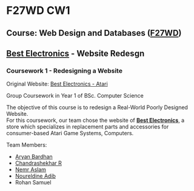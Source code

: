# F27WD CW1
## Course: Web Design and Databases ([F27WD](https://www.hw.ac.uk/documents/pams/202021/F27WD_202021.pdf))
## [Best Electronics](http://best-electronics-ca.com/) - Website Redesgn
### Coursework 1 - Redesigning a Website
Original Website: [Best Electronics - Atari](http://best-electronics-ca.com/)

Group Coursework in Year 1 of BSc. Computer Science

The objective of this course is to redesign a Real-World Poorly Designed Website.<br>
For this coursework, our team chose the website of [**Best Electronics**](https://www.best-electronics-ca.com/), a store which specializes in replacement parts and accessories for consumer-based Atari Game Systems, Computers.

Team Members:
- [Aryan Bardhan](https://github.com/aryB003)
- [Chandrashekhar R](https://github.com/cr2007)
- [Nemr Aslam](https://github.com/Nimmbo02)
- [Noureldine Adib](https://github.com/X688506)
- Rohan Samuel

